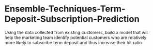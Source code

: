 # Ensemble-Techniques-Term-Deposit-Subscription-Prediction
Using the data collected from existing customers, build a model that will help the marketing team identify potential customers who are relatively more likely to subscribe term deposit and thus increase their hit ratio.
